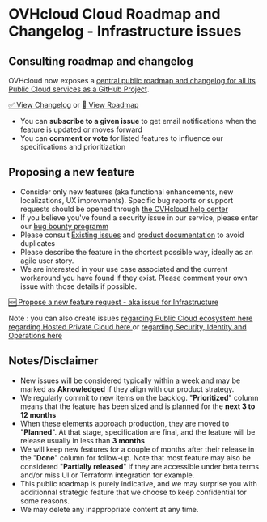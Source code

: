 # OVHcloud Cloud Roadmap and Changelog - Infrastructure issues

## Consulting roadmap and changelog
OVHcloud now exposes a [central public roadmap and changelog for all its Public Cloud services as a GitHub Project](https://github.com/orgs/ovh/projects/16).

[ ✅ View Changelog](https://github.com/orgs/ovh/projects/16/views/6) or [ 📅 View Roadmap](https://github.com/orgs/ovh/projects/16/views/14)

- You can **subscribe to a given issue** to get email notifications when the feature is updated or moves forward
- You can **comment or vote** for listed features to influence our specifications and prioritization

## Proposing a new feature
- Consider only new features (aka functional enhancements, new localizations, UX improvments). Specific bug reports or support requests should be opened through  [the OVHcloud help center](https://help.ovhcloud.com/en-ie/ "the OVHcloud help center")
- If you believe you've found a security issue in our service, please enter our [bug bounty programm ](https://yeswehack.com/programs/ovh#rules "bug bounty programm ")
- Please consult [Existing issues](https://github.com/ovh/public-cloud-roadmap/issues "Existing issues") and [product documentation](https://help.ovhcloud.com/csm/en-gb-documentation?id=kb_home "product documentation") to avoid duplicates
- Please describe the feature in the shortest possible way, ideally as an agile user story.
- We are interested in your use case associated and the current workaround you have found if they exist. Please comment your own issue with those details if possible.

[ 🆕 Propose a new feature request - aka issue for Infrastructure](https://github.com/ovh/infrastructure-roadmap/issues/new)

Note : you can also create issues [regarding  Public Cloud ecosystem here](https://github.com/ovh/public-cloud-roadmap/issues/new?assignees=&labels=&projects=&template=feature_request.md&title=)        [regarding Hosted Private Cloud here ](https://github.com/ovh/private-cloud-roadmap/issues/new)
 or [regarding Security, Identity and Operations here ](https://github.com/ovh/management-security-operations-roadmap/issues/new)

## Notes/Disclaimer
- New issues will be considered typically within a week and may be marked as **Aknowledged** if they align with our product strategy.
- We regularly commit to new items on the backlog. "**Prioritized**" column means that the feature has been sized and is planned for the **next 3 to 12 months**
- When these elements approach production, they are moved to "**Planned**". At that stage, specification are final, and the feature will be release usually in less than **3 months**
- We will keep new features for a couple of months after their release in the "**Done**" column for follow-up. Note that most feature may also be considered "**Partially released**" if they are accessible under beta terms and/or miss UI or Terraform integration for example.
- This public roadmap is purely indicative, and we may surprise you with additionnal strategic feature that we choose to keep confidential for some reasons.
- We may delete any inappropriate content at any time.
